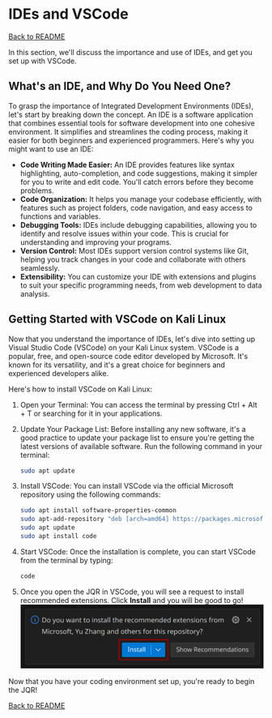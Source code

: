 # IDEs and VSCode

[Back to README](README.md)

In this section, we'll discuss the importance and use of IDEs, and get you set up with VSCode.

## What's an IDE, and Why Do You Need One?
To grasp the importance of Integrated Development Environments (IDEs), let's start by breaking down the concept. An IDE is a software application that combines essential tools for software development into one cohesive environment. It simplifies and streamlines the coding process, making it easier for both beginners and experienced programmers. Here's why you might want to use an IDE:
- **Code Writing Made Easier:** An IDE provides features like syntax highlighting, auto-completion, and code suggestions, making it simpler for you to write and edit code. You'll catch errors before they become problems.
- **Code Organization:** It helps you manage your codebase efficiently, with features such as project folders, code navigation, and easy access to functions and variables.
- **Debugging Tools:** IDEs include debugging capabilities, allowing you to identify and resolve issues within your code. This is crucial for understanding and improving your programs.
- **Version Control:** Most IDEs support version control systems like Git, helping you track changes in your code and collaborate with others seamlessly.
- **Extensibility:** You can customize your IDE with extensions and plugins to suit your specific programming needs, from web development to data analysis.

## Getting Started with VSCode on Kali Linux
Now that you understand the importance of IDEs, let's dive into setting up Visual Studio Code (VSCode) on your Kali Linux system. VSCode is a popular, free, and open-source code editor developed by Microsoft. It's known for its versatility, and it's a great choice for beginners and experienced developers alike.

Here's how to install VSCode on Kali Linux:
1. Open your Terminal: You can access the terminal by pressing Ctrl + Alt + T or searching for it in your applications.

1. Update Your Package List: Before installing any new software, it's a good practice to update your package list to ensure you're getting the latest versions of available software. Run the following command in your terminal:
    ```bash
    sudo apt update
    ```
1. Install VSCode: You can install VSCode via the official Microsoft repository using the following commands:
    ```bash
    sudo apt install software-properties-common
    sudo apt-add-repository "deb [arch=amd64] https://packages.microsoft.com/repos/vscode stable main"
    sudo apt update
    sudo apt install code
    ```
1. Start VSCode: Once the installation is complete, you can start VSCode from the terminal by typing:
    ```bash
    code
    ```
1. Once you open the JQR in VSCode, you will see a request to install recommended extensions. Click **Install** and you will be good to go!
    ![](.img/vscode-install-extensions.png)

Now that you have your coding environment set up, you're ready to begin the JQR!

[Back to README](README.md)